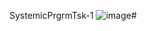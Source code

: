  SystemicPrgrmTsk-1
 ![image](https://github.com/ValIIDev/SystemicPrgrmTsk-1/assets/45108602/c4c27af5-9976-40f2-ba54-31ec95dd500a)#
